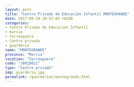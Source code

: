 ```yaml
---
layout: post
title: "Centro Privado de Educación Infantil MONTEGRANDE"
date: 2017-09-20 20:57:05 +0200
categories:
- Centro Privado de Educación Infantil
- murcia
- torreaguera
- Centro privado
- guarderia
name: "MONTEGRANDE"
province: "Murcia"
location: "Torreaguera"
code: "30018621"
type: "Centro privado"
img: guarderia.jpg
permalink: /guarderias/montegrande.html
---
```

